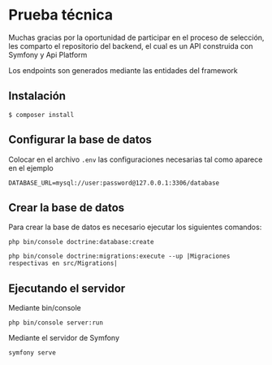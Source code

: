 # Prueba técnica
Muchas gracias por la oportunidad de participar en el proceso de selección, les comparto el 
repositorio del backend, el cual es un API construida con Symfony y Api Platform

Los endpoints son generados mediante las entidades del framework

## Instalación

```
$ composer install
```

## Configurar la base de datos

Colocar en el archivo ```.env``` las configuraciones necesarias tal como aparece en el ejemplo

```
DATABASE_URL=mysql://user:password@127.0.0.1:3306/database
```

## Crear la base de datos

Para crear la base de datos es necesario ejecutar los siguientes comandos: 

```
php bin/console doctrine:database:create 
```

```
php bin/console doctrine:migrations:execute --up |Migraciones respectivas en src/Migrations|
```

## Ejecutando el servidor

Mediante bin/console

```
php bin/console server:run
```

Mediante el servidor de Symfony

```
symfony serve
```
